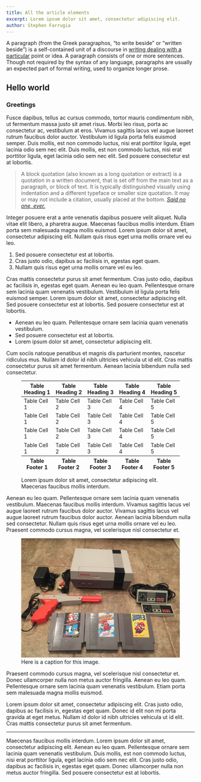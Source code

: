 ```yaml
---
title: All the article elements
excerpt: Lorem ipsum dolor sit amet, consectetur adipiscing elit.
author: Stephen Farrugia
---
```

A paragraph (from the Greek paragraphos, “to write beside” or “written beside”) is a self-contained unit of a discourse in <a href="#!">writing dealing with a particular</a> point or idea. A paragraph consists of one or more sentences. Though not required by the syntax of any language, paragraphs are usually an expected part of formal writing, used to organize longer prose.

## Hello world
### Greetings 
Fusce dapibus, tellus ac cursus commodo, tortor mauris condimentum nibh, ut fermentum massa justo sit amet risus. Morbi leo risus, porta ac consectetur ac, vestibulum at eros. Vivamus sagittis lacus vel augue laoreet rutrum faucibus dolor auctor. Vestibulum id ligula porta felis euismod semper. Duis mollis, est non commodo luctus, nisi erat porttitor ligula, eget lacinia odio sem nec elit. Duis mollis, est non commodo luctus, nisi erat porttitor ligula, eget lacinia odio sem nec elit. Sed posuere consectetur est at lobortis.

> A block quotation (also known as a long quotation or extract) is a quotation in a written document, that is set off from the main text as a paragraph, or block of text.
> It is typically distinguished visually using indentation and a different typeface or smaller size quotation. It may or may not include a citation, usually placed at the bottom.
> <cite><a href="#!">Said no one, ever.</a></cite>

Integer posuere erat a ante venenatis dapibus posuere velit aliquet. Nulla vitae elit libero, a pharetra augue. Maecenas faucibus mollis interdum. Etiam porta sem malesuada magna mollis euismod. Lorem ipsum dolor sit amet, consectetur adipiscing elit. Nullam quis risus eget urna mollis ornare vel eu leo.

1. Sed posuere consectetur est at lobortis.
2. Cras justo odio, dapibus ac facilisis in, egestas eget quam.
3. Nullam quis risus eget urna mollis ornare vel eu leo.

Cras mattis consectetur purus sit amet fermentum. Cras justo odio, dapibus ac facilisis in, egestas eget quam. Aenean eu leo quam. Pellentesque ornare sem lacinia quam venenatis vestibulum. Vestibulum id ligula porta felis euismod semper. Lorem ipsum dolor sit amet, consectetur adipiscing elit. Sed posuere consectetur est at lobortis. Sed posuere consectetur est at lobortis.

- Aenean eu leo quam. Pellentesque ornare sem lacinia quam venenatis vestibulum.
- Sed posuere consectetur est at lobortis.
- Lorem ipsum dolor sit amet, consectetur adipiscing elit.

Cum sociis natoque penatibus et magnis dis parturient montes, nascetur ridiculus mus. Nullam id dolor id nibh ultricies vehicula ut id elit. Cras mattis consectetur purus sit amet fermentum. Aenean lacinia bibendum nulla sed consectetur.

<figure>
<table>
  <thead>
    <tr>
      <th>Table Heading 1</th>
      <th>Table Heading 2</th>
      <th>Table Heading 3</th>
      <th>Table Heading 4</th>
      <th>Table Heading 5</th>
    </tr>
  </thead>
  <tfoot>
    <tr>
      <th>Table Footer 1</th>
      <th>Table Footer 2</th>
      <th>Table Footer 3</th>
      <th>Table Footer 4</th>
      <th>Table Footer 5</th>
    </tr>
  </tfoot>
  <tbody>
    <tr>
      <td>Table Cell 1</td>
      <td>Table Cell 2</td>
      <td>Table Cell 3</td>
      <td>Table Cell 4</td>
      <td>Table Cell 5</td>
    </tr>
    <tr>
      <td>Table Cell 1</td>
      <td>Table Cell 2</td>
      <td>Table Cell 3</td>
      <td>Table Cell 4</td>
      <td>Table Cell 5</td>
    </tr>
    <tr>
      <td>Table Cell 1</td>
      <td>Table Cell 2</td>
      <td>Table Cell 3</td>
      <td>Table Cell 4</td>
      <td>Table Cell 5</td>
    </tr>
    <tr>
      <td>Table Cell 1</td>
      <td>Table Cell 2</td>
      <td>Table Cell 3</td>
      <td>Table Cell 4</td>
      <td>Table Cell 5</td>
    </tr>
  </tbody>
</table>
  <figcaption>Lorem ipsum dolor sit amet, consectetur adipiscing elit. Maecenas faucibus mollis interdum.</figcaption>
</figure>

Aenean eu leo quam. Pellentesque ornare sem lacinia quam venenatis vestibulum. Maecenas faucibus mollis interdum. Vivamus sagittis lacus vel augue laoreet rutrum faucibus dolor auctor. Vivamus sagittis lacus vel augue laoreet rutrum faucibus dolor auctor. Aenean lacinia bibendum nulla sed consectetur. Nullam quis risus eget urna mollis ornare vel eu leo. Praesent commodo cursus magna, vel scelerisque nisl consectetur et.

<figure>
  <img src="/images/nes.jpg" alt="Image alt text">
  <figcaption>Here is a caption for this image.</figcaption>
</figure>

Praesent commodo cursus magna, vel scelerisque nisl consectetur et. Donec ullamcorper nulla non metus auctor fringilla. Aenean eu leo quam. Pellentesque ornare sem lacinia quam venenatis vestibulum. Etiam porta sem malesuada magna mollis euismod.

<!-- <figure>
  <img src="http://placedog.net/320/320" alt="Image alt text">
  <figcaption>Here is a caption for this image.</figcaption>
</figure> -->

Lorem ipsum dolor sit amet, consectetur adipiscing elit. Cras justo odio, dapibus ac facilisis in, egestas eget quam. Donec id elit non mi porta gravida at eget metus. Nullam id dolor id nibh ultricies vehicula ut id elit. Cras mattis consectetur purus sit amet fermentum.

------------------

Maecenas faucibus mollis interdum. Lorem ipsum dolor sit amet, consectetur adipiscing elit. Aenean eu leo quam. Pellentesque ornare sem lacinia quam venenatis vestibulum. Duis mollis, est non commodo luctus, nisi erat porttitor ligula, eget lacinia odio sem nec elit. Cras justo odio, dapibus ac facilisis in, egestas eget quam. Donec ullamcorper nulla non metus auctor fringilla. Sed posuere consectetur est at lobortis.
